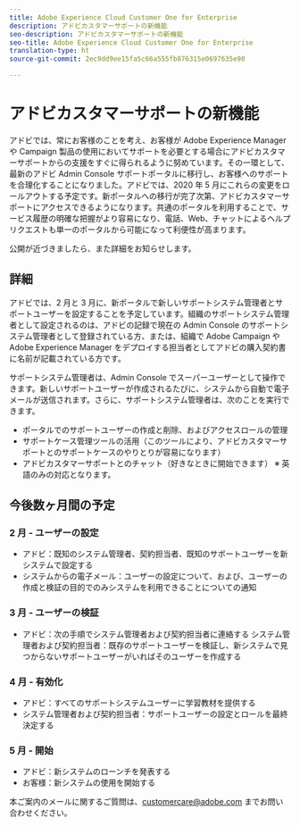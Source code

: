 ```yaml
---
title: Adobe Experience Cloud Customer One for Enterprise
description: アドビカスタマーサポートの新機能
seo-description: アドビカスタマーサポートの新機能
seo-title: Adobe Experience Cloud Customer One for Enterprise
translation-type: ht
source-git-commit: 2ec9dd9ee15fa5c66a555fb876315e0697635e90

---
```



# アドビカスタマーサポートの新機能

アドビでは、常にお客様のことを考え、お客様が Adobe Experience Manager や Campaign 製品の使用においてサポートを必要とする場合にアドビカスタマーサポートからの支援をすぐに得られるように努めています。その一環として、最新のアドビ Admin Console サポートポータルに移行し、お客様へのサポートを合理化することになりました。アドビでは、2020 年 5 月にこれらの変更をロールアウトする予定です。新ポータルへの移行が完了次第、アドビカスタマーサポートにアクセスできるようになります。共通のポータルを利用することで、サービス履歴の明確な把握がより容易になり、電話、Web、チャットによるヘルプリクエストも単一のポータルから可能になって利便性が高まります。

公開が近づきましたら、また詳細をお知らせします。

## 詳細

アドビでは、2 月と 3 月に、新ポータルで新しいサポートシステム管理者とサポートユーザーを設定することを予定しています。組織のサポートシステム管理者として設定されるのは、アドビの記録で現在の Admin Console のサポートシステム管理者として登録されている方、または、組織で Adobe Campaign や Adobe Experience Manager をデプロイする担当者としてアドビの購入契約書に名前が記載されている方です。

サポートシステム管理者は、Admin Console でスーパーユーザーとして操作できます。新しいサポートユーザーが作成されるたびに、システムから自動で電子メールが送信されます。さらに、サポートシステム管理者は、次のことを実行できます。

* ポータルでのサポートユーザーの作成と削除、およびアクセスロールの管理
* サポートケース管理ツールの活用（このツールにより、アドビカスタマーサポートとのサポートケースのやりとりが容易になります）
* アドビカスタマーサポートとのチャット（好きなときに開始できます） ※ 英語のみの対応となります。

## 今後数ヶ月間の予定

### 2 月 - ユーザーの設定

* アドビ：既知のシステム管理者、契約担当者、既知のサポートユーザーを新システムで設定する
* システムからの電子メール：ユーザーの設定について、および、ユーザーの作成と検証の目的でのみシステムを利用できることについての通知

### 3 月 - ユーザーの検証

* アドビ：次の手順でシステム管理者および契約担当者に連絡する
システム管理者および契約担当者：既存のサポートユーザーを検証し、新システムで見つからないサポートユーザーがいればそのユーザーを作成する

### 4 月 - 有効化

* アドビ：すべてのサポートシステムユーザーに学習教材を提供する
* システム管理者および契約担当者：サポートユーザーの設定とロールを最終決定する

### 5 月 - 開始

* アドビ：新システムのローンチを発表する
* お客様：新システムの使用を開始する

本ご案内のメールに関するご質問は、[customercare@adobe.com](mailto:customercare@adobe.com) までお問い合わせください。
